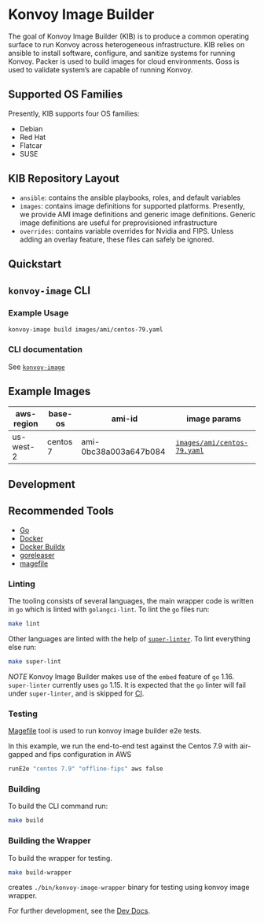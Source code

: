 # Konvoy Image Builder

The goal of Konvoy Image Builder (KIB) is to produce a common operating surface to run Konvoy across heterogeneous infrastructure. KIB relies on ansible to install software, configure, and sanitize systems for running Konvoy. Packer is used to build images for cloud environments. Goss is used to validate system’s are capable of running Konvoy.

## Supported OS Families

Presently, KIB supports four OS families:

- Debian
- Red Hat
- Flatcar
- SUSE

## KIB Repository Layout

- `ansible`: contains the ansible playbooks, roles, and default variables
- `images`: contains image definitions for supported platforms. Presently, we provide AMI image definitions and generic image definitions. Generic image definitions are useful for preprovisioned infrastructure
- `overrides`: contains variable overrides for Nvidia and FIPS. Unless adding an overlay feature, these files can safely be ignored.

## Quickstart

## `konvoy-image` CLI

### Example Usage

```sh
konvoy-image build images/ami/centos-79.yaml
```

### CLI documentation

See [`konvoy-image`](docs/cli/konvoy-image.md)

## Example Images

| aws-region | base-os  | ami-id                | image params                                           |
|------------|----------|-----------------------|--------------------------------------------------------|
| us-west-2  | centos 7 | ami-0bc38a003a647b084 | [`images/ami/centos-79.yaml`](images/ami/centos-79.yaml) |

## Development

## Recommended Tools

* [Go](https://golang.org/doc/install)
* [Docker](https://docs.docker.com/get-docker/)
* [Docker Buildx](https://docs.docker.com/build/install-buildx/)
* [goreleaser](https://goreleaser.com/install/)
* [magefile](https://magefile.org/)

### Linting

The tooling consists of several languages, the main wrapper code is written in
`go` which is linted with `golangci-lint`. To lint the `go` files run:

```sh
make lint
```

Other languages are linted with the help of
[`super-linter`](https://github.com/github/super-linter). To lint everything
else run:

```sh
make super-lint
```

*NOTE* Konvoy Image Builder makes use of the `embed` feature of `go` 1.16.
`super-linter` currently uses `go` 1.15. It is expected that the `go` linter
will fail under `super-linter`, and is skipped for
[CI](.github/workflows/lint.yml).

### Testing

[Magefile](https://magefile.org/) tool is used to run konvoy image builder e2e tests.

In this example, we run the end-to-end test against the Centos 7.9 with air-gapped and fips configuration in AWS
```sh
runE2e "centos 7.9" "offline-fips" aws false
```
### Building

To build the CLI command run:

```sh
make build
```

### Building the Wrapper

To build the wrapper for testing.

```sh
make build-wrapper
```
creates `./bin/konvoy-image-wrapper` binary for testing using konvoy image wrapper.

For further development, see the [Dev Docs](docs/dev).
